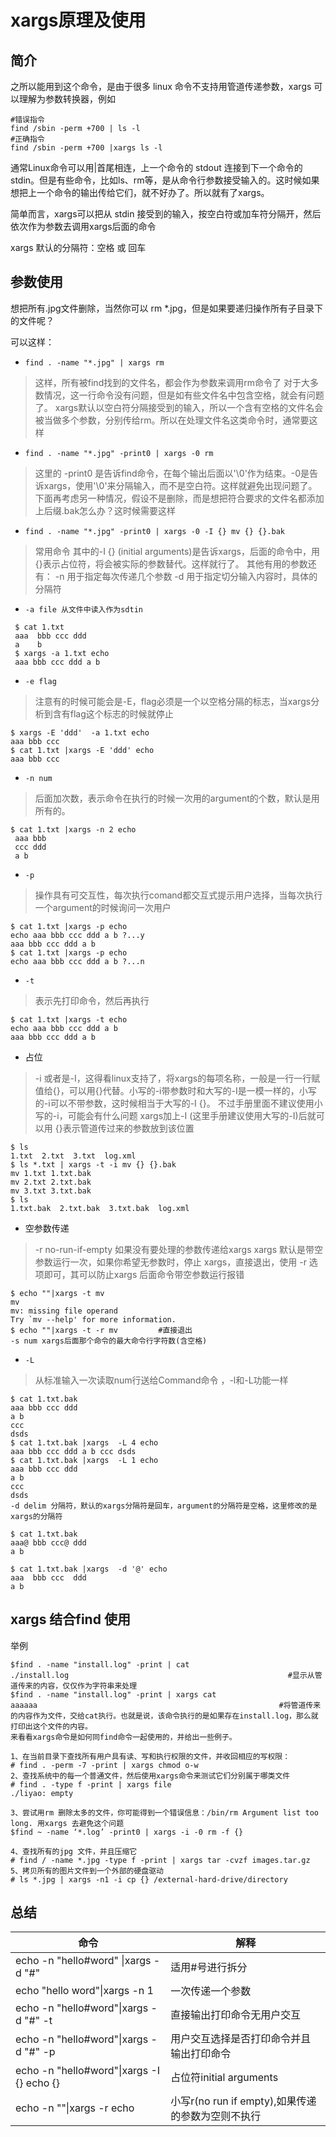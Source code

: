 # xargs原理及使用

##  简介
之所以能用到这个命令，是由于很多 linux 命令不支持用管道传递参数，xargs 可以理解为参数转换器，例如

```shell
#错误指令
find /sbin -perm +700 | ls -l
#正确指令
find /sbin -perm +700 |xargs ls -l   
```

通常Linux命令可以用|首尾相连，上一个命令的 stdout 连接到下一个命令的 stdin。但是有些命令，比如ls、rm等，是从命令行参数接受输入的。这时候如果想把上一个命令的输出传给它们，就不好办了。所以就有了xargs。

简单而言，xargs可以把从 stdin 接受到的输入，按空白符或加车符分隔开，然后依次作为参数去调用xargs后面的命令

xargs 默认的分隔符：空格 或 回车

##  参数使用
想把所有.jpg文件删除，当然你可以 rm *.jpg，但是如果要递归操作所有子目录下的文件呢？

可以这样：

- `find . -name "*.jpg" | xargs rm`
> 这样，所有被find找到的文件名，都会作为参数来调用rm命令了
对于大多数情况，这一行命令没有问题，但是如有些文件名中包含空格，就会有问题了。
xargs默认以空白符分隔接受到的输入，所以一个含有空格的文件名会被当做多个参数，分别传给rm。所以在处理文件名这类命令时，通常要这样  　　
- `find . -name "*.jpg" -print0 | xargs -0 rm`
> 这里的 -print0 是告诉find命令，在每个输出后面以'\0'作为结束。-0是告诉xargs，使用'\0'来分隔输入，而不是空白符。这样就避免出现问题了。
下面再考虑另一种情况，假设不是删除，而是想把符合要求的文件名都添加上后缀.bak怎么办？这时候需要这样
- `find . -name "*.jpg" -print0 | xargs -0 -I {} mv {} {}.bak`
> 常用命令 其中的-I {} (initial arguments)是告诉xargs，后面的命令中，用{}表示占位符，将会被实际的参数替代。这样就行了。
其他有用的参数还有： 
-n 用于指定每次传递几个参数 
-d 用于指定切分输入内容时，具体的分隔符 

- `-a file 从文件中读入作为sdtin`
```shell
 $ cat 1.txt 
 aaa  bbb ccc ddd
 a    b
 $ xargs -a 1.txt echo
 aaa bbb ccc ddd a b
```
- `-e flag `
> 注意有的时候可能会是-E，flag必须是一个以空格分隔的标志，当xargs分析到含有flag这个标志的时候就停止
```shell
$ xargs -E 'ddd'  -a 1.txt echo
aaa bbb ccc
$ cat 1.txt |xargs -E 'ddd' echo
aaa bbb ccc
```
- `-n num `
> 后面加次数，表示命令在执行的时候一次用的argument的个数，默认是用所有的。
```shell
$ cat 1.txt |xargs -n 2 echo
 aaa bbb
 ccc ddd
 a b
```
- `-p `
> 操作具有可交互性，每次执行comand都交互式提示用户选择，当每次执行一个argument的时候询问一次用户
```shell
$ cat 1.txt |xargs -p echo
echo aaa bbb ccc ddd a b ?...y
aaa bbb ccc ddd a b
$ cat 1.txt |xargs -p echo
echo aaa bbb ccc ddd a b ?...n
```
- `-t `
> 表示先打印命令，然后再执行
```shell
$ cat 1.txt |xargs -t echo
echo aaa bbb ccc ddd a b 
aaa bbb ccc ddd a b
```
- 占位
> -i 或者是-I，这得看linux支持了，将xargs的每项名称，一般是一行一行赋值给{}，可以用{}代替。小写的-i带参数时和大写的-I是一模一样的，小写的-i可以不带参数，这时候相当于大写的-I {}。 
> 不过手册里面不建议使用小写的-i，可能会有什么问题 xargs加上-I (这里手册建议使用大写的-I)后就可以用 {}表示管道传过来的参数放到该位置
```shell
$ ls
1.txt  2.txt  3.txt  log.xml
$ ls *.txt | xargs -t -i mv {} {}.bak
mv 1.txt 1.txt.bak 
mv 2.txt 2.txt.bak 
mv 3.txt 3.txt.bak 
$ ls
1.txt.bak  2.txt.bak  3.txt.bak  log.xml
```
- 空参数传递
> -r  no-run-if-empty 如果没有要处理的参数传递给xargs xargs 默认是带空参数运行一次，如果你希望无参数时，停止 xargs，直接退出，使用 -r 选项即可，其可以防止xargs 后面命令带空参数运行报错
```shell
$ echo ""|xargs -t mv
mv 
mv: missing file operand
Try `mv --help' for more information.
$ echo ""|xargs -t -r mv         #直接退出
-s num xargs后面那个命令的最大命令行字符数(含空格) 
```
-  `-L `
> 从标准输入一次读取num行送给Command命令 ，-l和-L功能一样
```shell
$ cat 1.txt.bak 
aaa bbb ccc ddd
a b
ccc
dsds
$ cat 1.txt.bak |xargs  -L 4 echo
aaa bbb ccc ddd a b ccc dsds
$ cat 1.txt.bak |xargs  -L 1 echo
aaa bbb ccc ddd
a b
ccc
dsds
-d delim 分隔符，默认的xargs分隔符是回车，argument的分隔符是空格，这里修改的是xargs的分隔符

$ cat 1.txt.bak 
aaa@ bbb ccc@ ddd
a b

$ cat 1.txt.bak |xargs  -d '@' echo
aaa  bbb ccc  ddd
a b
```

##  xargs 结合find 使用
举例

```shell
$find . -name "install.log" -print | cat
./install.log                                                 #显示从管道传来的内容，仅仅作为字符串来处理
$find . -name "install.log" -print | xargs cat
aaaaaa                                                      #将管道传来的内容作为文件，交给cat执行。也就是说，该命令执行的是如果存在install.log，那么就打印出这个文件的内容。
来看看xargs命令是如何同find命令一起使用的，并给出一些例子。

1、在当前目录下查找所有用户具有读、写和执行权限的文件，并收回相应的写权限：
# find . -perm -7 -print | xargs chmod o-w
2、查找系统中的每一个普通文件，然后使用xargs命令来测试它们分别属于哪类文件
# find . -type f -print | xargs file
./liyao: empty

3、尝试用rm 删除太多的文件，你可能得到一个错误信息：/bin/rm Argument list too long. 用xargs 去避免这个问题
$find ~ -name ‘*.log’ -print0 | xargs -i -0 rm -f {}

4、查找所有的jpg 文件，并且压缩它
# find / -name *.jpg -type f -print | xargs tar -cvzf images.tar.gz
5、拷贝所有的图片文件到一个外部的硬盘驱动 
# ls *.jpg | xargs -n1 -i cp {} /external-hard-drive/directory
```

## 总结  

|命令|解释|
|---|---|
|echo -n "hello#word" &#124;xargs -d "#"|适用#号进行拆分|
|echo "hello word"&#124;xargs -n 1|一次传递一个参数|
|echo -n "hello#word"&#124;xargs -d "#" -t|直接输出打印命令无用户交互|
|echo -n "hello#word"&#124;xargs -d "#" -p|用户交互选择是否打印命令并且输出打印命令|
|echo -n "hello#word"&#124;xargs -I {} echo {}|占位符initial arguments|
|echo -n ""&#124;xargs -r  echo |小写r(no run if empty),如果传递的参数为空则不执行|
